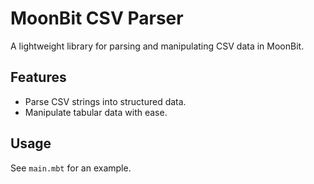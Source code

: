 # MoonBit CSV Parser

A lightweight library for parsing and manipulating CSV data in MoonBit.

## Features
- Parse CSV strings into structured data.
- Manipulate tabular data with ease.

## Usage
See `main.mbt` for an example.

